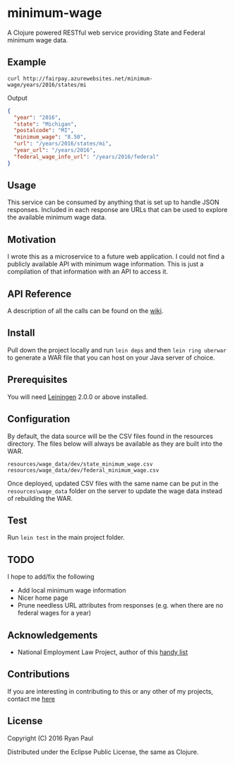 # minimum-wage

A Clojure powered RESTful web service providing State and Federal minimum wage data.

## Example

```
curl http://fairpay.azurewebsites.net/minimum-wage/years/2016/states/mi
```

Output

```JSON
{
  "year": "2016",
  "state": "Michigan",
  "postalcode": "MI",
  "minimum_wage": "8.50",
  "url": "/years/2016/states/mi",
  "year_url": "/years/2016",
  "federal_wage_info_url": "/years/2016/federal"
}
```

## Usage

This service can be consumed by anything that is set up to handle JSON responses. Included in each response are URLs that can be used to explore the available minimum wage data. 

## Motivation

I wrote this as a microservice to a future web application. I could not find a publicly available API with minimum wage information. This is just a compilation of that information with an API to access it. 

## API Reference

A description of all the calls can be found on the [wiki](https://github.com/ryanquincypaul/minimum-wage/wiki).

## Install

Pull down the project locally and run `lein deps` and then `lein ring uberwar` to generate a WAR file that you can host on your Java server of choice.

## Prerequisites

You will need [Leiningen][] 2.0.0 or above installed.

[leiningen]: https://github.com/technomancy/leiningen

## Configuration

By default, the data source will be the CSV files found in the resources directory. The files below will always be available as they are built into the WAR.
```
resources/wage_data/dev/state_minimum_wage.csv
resources/wage_data/dev/federal_minimum_wage.csv
```

Once deployed, updated CSV files with the same name can be put in the `resources\wage_data` folder on the server to update the wage data instead of rebuilding the WAR.

## Test

Run `lein test` in the main project folder.

## TODO

I hope to add/fix the following
* Add local minimum wage information
* Nicer home page
* Prune needless URL attributes from responses (e.g. when there are no federal wages for a year)

## Acknowledgements

* National Employment Law Project, author of this [handy list](http://www.raisetheminimumwage.com/pages/minimum-wage-state)

## Contributions

If you are interesting in contributing to this or any other of my projects, contact me [here](mailto:ryan.quincy.paul@gmail.com)

## License

Copyright (C) 2016 Ryan Paul

Distributed under the Eclipse Public License, the same as Clojure.
